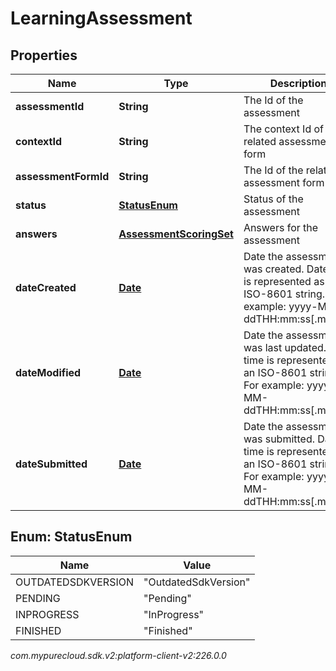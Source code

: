 # LearningAssessment


## Properties

| Name | Type | Description | Notes |
| ------------ | ------------- | ------------- | ------------- |
| **assessmentId** | **String** | The Id of the assessment |  [optional] |
| **contextId** | **String** | The context Id of the related assessment form |  [optional] |
| **assessmentFormId** | **String** | The Id of the related assessment form |  [optional] |
| **status** | [**StatusEnum**](#Enum--StatusEnum) | Status of the assessment |  [optional] |
| **answers** | [**AssessmentScoringSet**](AssessmentScoringSet) | Answers for the assessment |  [optional] |
| **dateCreated** | [**Date**](Date) | Date the assessment was created. Date time is represented as an ISO-8601 string. For example: yyyy-MM-ddTHH:mm:ss[.mmm]Z |  [optional] |
| **dateModified** | [**Date**](Date) | Date the assessment was last updated. Date time is represented as an ISO-8601 string. For example: yyyy-MM-ddTHH:mm:ss[.mmm]Z |  [optional] |
| **dateSubmitted** | [**Date**](Date) | Date the assessment was submitted. Date time is represented as an ISO-8601 string. For example: yyyy-MM-ddTHH:mm:ss[.mmm]Z |  [optional] |


## Enum: StatusEnum

| Name | Value |
| ---- | ----- |
| OUTDATEDSDKVERSION | &quot;OutdatedSdkVersion&quot; | 
| PENDING | &quot;Pending&quot; | 
| INPROGRESS | &quot;InProgress&quot; | 
| FINISHED | &quot;Finished&quot; | 




_com.mypurecloud.sdk.v2:platform-client-v2:226.0.0_
